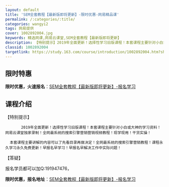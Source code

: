```yaml
---
layout: default
title: 'SEM全套教程【最新版即将更新】-限时优惠-网易精品课'
permalink: /:categories/:title/
categories: wangyi2
tags: 网易提供
cover: 1002892004.jpg
keywords: 精选网课,网易云课堂,SEM全套教程【最新版即将更新】
description: 【特别提示】2019年全面更新！选择性学习旧版课程！本套课程主要针对小白或大神的学习资料！网易云课堂独家录制！全网最系统
classid: 1002892004
targetlink: https://study.163.com/course/introduction/1002892004.htm?share=1&shareId=1025206652&utm_campaign=share&utm_medium=iphoneShare&utm_source=&utm_u=1025206652
---
```


## 限时特惠

**限时优惠，火速报名**：[SEM全套教程【最新版即将更新】-报名学习](https://study.163.com/course/introduction/1002892004.htm?share=1&shareId=1025206652&utm_campaign=share&utm_medium=iphoneShare&utm_source=&utm_u=1025206652)

## 课程介绍

【特别提示】

           2019年全面更新！选择性学习旧版课程！本套课程主要针对小白或大神的学习资料！网易云课堂独家录制！全网最系统的搜索引擎营销营销视频教程！现学现用！干货实操！

      本套课程主要讲解的内容可以了先看目录再做决定！全网最系统的搜索引擎营销教程！课程永久学习永久免费更新！早报名早学习！早报名早解决工作中实际问题！



【答疑】

报名学员都可以加Q:191947476，

**限时优惠，报名地址**：[SEM全套教程【最新版即将更新】-报名学习](https://study.163.com/course/introduction/1002892004.htm?share=1&shareId=1025206652&utm_campaign=share&utm_medium=iphoneShare&utm_source=&utm_u=1025206652)

